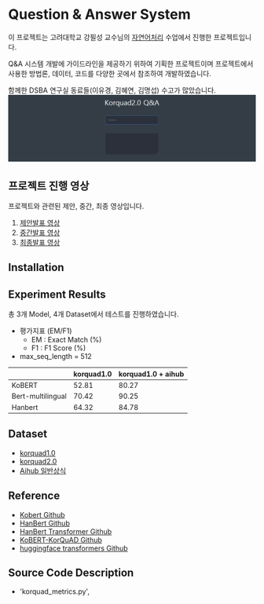 # Question & Answer System
이 프로젝트는 고려대학교 강필성 교수님의 [자연어처리](https://github.com/pilsung-kang/text-analytics) 수업에서 진행한 프로젝트입니다. 
  
Q&A 시스템 개발에 가이드라인을 제공하기 위하여 기획한 프로젝트이며 프로젝트에서 사용한 방법론, 데이터, 코드를 다양한 곳에서 참조하여 개발하였습니다.
  
함께한 DSBA 연구실 동료들(이유경, 김혜연, 김명섭) 수고가 많았습니다.
![](imgs/sample_image.gif)

## 프로젝트 진행 영상
프로젝트와 관련된 제안, 중간, 최종 영상입니다.
1. [제안발표 영상](https://youtu.be/JQn5JIthlAI)
2. [중간발표 영상](https://youtu.be/fGQAx_wCm3E)
3. [최종발표 영상]()

## Installation

## Experiment Results
총 3개 Model, 4개 Dataset에서 테스트를 진행하였습니다. 
- 평가지표 (EM/F1)
  * EM : Exact Match (%)
  * F1 : F1 Score (%)
- max_seq_length = 512

|                         | korquad1.0 | korquad1.0 + aihub |
| ----------------------- | --------------- | ------------ |
| KoBERT                  | 52.81           | 80.27        |
| Bert-multilingual       | 70.42           | 90.25        |
| Hanbert                 | 64.32           | 84.78        |

## Dataset
 - [korquad1.0](https://korquad.github.io/category/1.0_KOR.html)
 - [korquad2.0](https://korquad.github.io/)
 - [Aihub 일반상식](http://www.aihub.or.kr/aidata/84)

## Reference
- [Kobert Github](https://github.com/SKTBrain/KoBERT)
- [HanBert Github](https://github.com/tbai2019/HanBert-54k-N)
- [HanBert Transformer Github](https://github.com/monologg/HanBert-Transformers)
- [KoBERT-KorQuAD Github](https://github.com/monologg/KoBERT-KorQuAD)
- [huggingface transformers Github](https://github.com/huggingface/transformers)

## Source Code Description
- 'korquad_metrics.py', 

